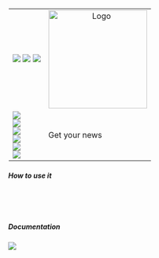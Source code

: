 
<table style="border: 1px solid transparent">
  <tr>
    <td>
<a href="https://talkytrader.github.io/wiki/"><img src="https://img.shields.io/badge/Wiki-%23000000.svg?style=for-the-badge&logo=wikipedia&logoColor=white"></a>
<a href="https://github.com/mraniki/tt/"><img src="https://img.shields.io/badge/github-%23000000.svg?style=for-the-badge&logo=github&logoColor=white"></a>
<a href="https://hub.docker.com/r/mraniki/tt"><img src="https://img.shields.io/docker/pulls/mraniki/tt?style=for-the-badge"></a>
<br>
    </td>
    <td align="center"><img width="200" alt="Logo" src="/docs/_static/logo-full.png"></td>
  </tr>
  <tr>
    <td>
      <a href="https://pypi.org/project/headlinehunt/"><img src="https://img.shields.io/pypi/v/headlinehunt?style=for-the-badge&logo=PyPI&logoColor=white"></a><br>
      <a href="https://pypi.org/project/headlinehunt/"><img src="https://img.shields.io/pypi/dm/headlinehunt?style=for-the-badge&logo=PyPI&logoColor=white&label=pypi&labelColor=grey"></a><br>
      <a href="https://github.com/mraniki/headlinehunt/"><img src="https://img.shields.io/github/actions/workflow/status/mraniki/headlinehunt/%F0%9F%91%B7Flow.yml?style=for-the-badge&logo=GitHub&logoColor=white"></a><br>
   <a href="https://talky.readthedocs.io/"><img src="https://readthedocs.org/projects/headlinehunt/badge/?version=latest&style=for-the-badge"></a><br>
   <a href="https://codebeat.co/projects/github-com-mraniki-xxxxxxx-main"><img src="https://codebeat.co/badges/headlinehunt"/></a><br>
   <a href="https://codecov.io/gh/mraniki/xxxxxxx"> <img src="https://codecov.io/gh/mraniki/headlinehunt/branch/main/graph/badge.svg?token=xxxxxxx"/></a><br>
    </td>
    <td align="left"> 
      Get your news<br>
    </td>
     
  </tr>
</table>

<h5>How to use it</h5>
<pre>
<code>
    
    
</code>
</pre>


<h5>Documentation</h5>
<a href="https://talky.readthedocs.io/projects/headlinehunt/en/latest/"><img src="https://img.shields.io/badge/Documentation-000000?style=for-the-badge&logo=readthedocs&logoColor=white"></a><br>
